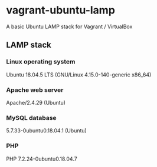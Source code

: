 # vagrant-ubuntu-lamp

A basic Ubuntu LAMP stack for Vagrant / VirtualBox

## LAMP stack

### Linux operating system

Ubuntu 18.04.5 LTS (GNU/Linux 4.15.0-140-generic x86_64)

### Apache web server

Apache/2.4.29 (Ubuntu)

### MySQL database

5.7.33-0ubuntu0.18.04.1 (Ubuntu)

### PHP

PHP 7.2.24-0ubuntu0.18.04.7

